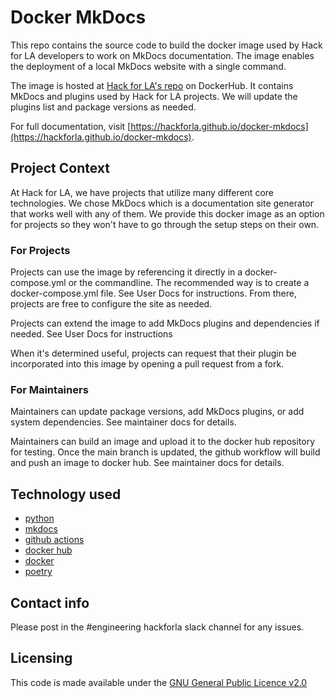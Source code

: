 # Docker MkDocs

This repo contains the source code to build the docker image used by Hack for LA developers to work on MkDocs documentation. The image enables the deployment of a local MkDocs website with a single command.

The image is hosted at [Hack for LA's repo](https://hub.docker.com/r/hackforlaops/mkdocs) on DockerHub. It contains MkDocs and plugins used by Hack for LA projects. We will update the plugins list and package versions as needed.

For full documentation, visit [https://hackforla.github.io/docker-mkdocs](https://hackforla.github.io/docker-mkdocs).

## Project Context

At Hack for LA, we have projects that utilize many different core technologies. We chose MkDocs which is a documentation site generator that works well with any of them. We provide this docker image as an option for projects so they won't have to go through the setup steps on their own.

### For Projects

Projects can use the image by referencing it directly in a docker-compose.yml or the commandline. The recommended way is to create a docker-compose.yml file. See User Docs for instructions. From there, projects are free to configure the site as needed.

Projects can extend the image to add MkDocs plugins and dependencies if needed. See User Docs for instructions

When it's determined useful, projects can request that their plugin be incorporated into this image by opening a pull request from a fork.

### For Maintainers

Maintainers can update package versions, add MkDocs plugins, or add system dependencies. See maintainer docs for details.

Maintainers can build an image and upload it to the docker hub repository for testing. Once the main branch is updated, the github workflow will build and push an image to docker hub. See maintainer docs for details.

## Technology used

- [python](https://docs.python.org/3/)
- [mkdocs](https://www.mkdocs.org/getting-started/)
- [github actions](https://docs.docker.com/build/ci/github-actions/)
- [docker hub](https://docs.docker.com/get-started/)
- [docker](https://docs.docker.com)
- [poetry](https://python-poetry.org/docs/)

## Contact info

Please post in the #engineering hackforla slack channel for any issues.

## Licensing

This code is made available under the [GNU General Public Licence v2.0](LICENSE)
